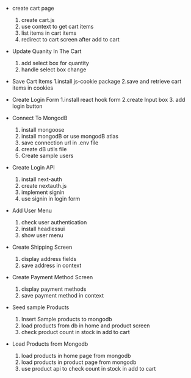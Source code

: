 - create cart page

  1. create cart.js
  2. use context to get cart items
  3. list items in cart items
  4. redirect to cart screen after add to cart

- Update Quanity In The Cart

  1. add select box for quantity
  2. handle select box change

- Save Cart Items
  1.install js-cookie package
  2.save and retrieve cart items in cookies
- Create Login Form
  1.install react hook form
  2.create Input box 3. add login button

- Connect To MongodB

  1. install mongoose
  2. install mongodB or use mongodB atlas
  3. save connection url in .env file
  4. create dB utils file
  5. Create sample users

- Create Login API

  1. install next-auth
  2. create nextauth.js
  3. implement signin
  4. use signin in login form

- Add User Menu

  1. check user authentication
  2. install headlessui
  3. show user menu

- Create Shipping Screen
  1. display address fields
  2. save address in context
- Create Payment Method Screen

  1.  display payment methods
  2.  save payment method in context

- Seed sample Products

  1. Insert Sample products to mongodb
  2. load products from db in home and product screen
  3. check product count in stock in add to cart

- Load Products from Mongodb
  1. load products in home page from mongodb
  2. load products in product page from mongodb
  3. use product api to check count in stock in add to cart
